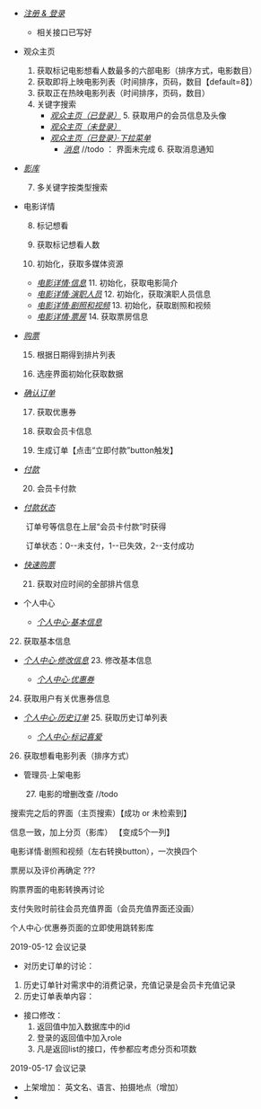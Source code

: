 - <u>*注册  &  登录*</u>
  
  - 相关接口已写好
  
- 观众主页
  
  1. 获取标记电影想看人数最多的六部电影（排序方式，电影数目）
  2. 获取即将上映电影列表（时间排序，页码，数目【default=8】）
  3. 获取正在热映电影列表（时间排序，页码，数目）
  4. 关键字搜索
     - *<u>观众主页（已登录）</u>*
       5. 获取用户的会员信息及头像
     - *<u>观众主页（未登录）</u>*
     - *<u>观众主页（已登录）·下拉菜单</u>*
       - *<u>消息</u>*														//todo ： 界面未完成
         6. 获取消息通知                                   
  
- *<u>影库</u>*

  7. 多关键字按类型搜索

- 电影详情

  8. 标记想看

  9. 获取标记想看人数

  10. 初始化，获取多媒体资源

    - *<u>电影详情·信息</u>*
      11. 初始化，获取电影简介
    - <u>*电影详情·演职人员*</u>
      12. 初始化，获取演职人员信息
    - <u>*电影详情·剧照和视频*</u>
      13. 初始化，获取剧照和视频
    - *<u>电影详情·票房</u>*
      14. 获取票房信息

- *<u>购票</u>*

  15. 根据日期得到排片列表

  16. 选座界面初始化获取数据

- *<u>确认订单</u>*

  17. 获取优惠券

  18. 获取会员卡信息

  19. 生成订单【点击“立即付款”button触发】

- *<u>付款</u>*

  20. 会员卡付款

- *<u>付款状态</u>*

  ​	订单号等信息在上层“会员卡付款”时获得

  ​	订单状态：0--未支付，1--已失效，2--支付成功

- *<u>快速购票</u>*

  21. 获取对应时间的全部排片信息

- 个人中心

  - <u>*个人中心·基本信息*</u>
22. 获取基本信息
    
- <u>*个人中心·修改信息*</u>
  23. 修改基本信息
  
  - <u>*个人中心·优惠券*</u>
24. 获取用户有关优惠券信息
    
- <u>*个人中心·历史订单*</u>
  25. 获取历史订单列表
  
  - <u>*个人中心·标记喜爱*</u>
26. 获取想看电影列表（排序方式）

- 管理员·上架电影

  ​	27. 电影的增删改查             //todo





搜索完之后的界面（主页搜索）【成功 or 未检索到】

信息一致，加上分页（影库）  【变成5个一列】

电影详情·剧照和视频（左右转换button），一次换四个

票房以及评价再确定        ??? 

购票界面的电影转换再讨论

支付失败时前往会员充值界面（会员充值界面还没画）

个人中心·优惠券页面的立即使用跳转影库



2019-05-12 会议记录

- 对历史订单的讨论：
1. 历史订单针对需求中的消费记录，充值记录是会员卡充值记录
  2. 历史订单表单内容：
- 接口修改：
  1. 返回值中加入数据库中的id
  2. 登录的返回值中加入role
  3. 凡是返回list的接口，传参都应考虑分页和项数

2019-05-17 会议记录

- 上架增加： 英文名、语言、拍摄地点（增加）
- 